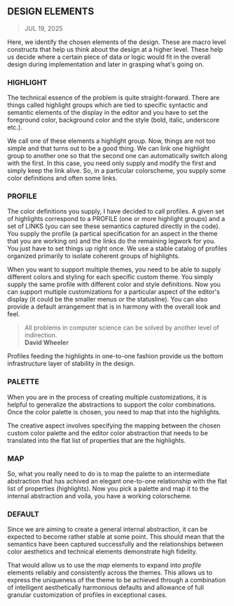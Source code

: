 ## DESIGN ELEMENTS
> JUL 19, 2025

Here, we identify the chosen elements of the design.
These are macro level constructs that help us think
about the design at a higher level.
These help us decide where a certain piece of data or
logic would fit in the overall design during implementation
and later in grasping what's going on.

### HIGHLIGHT

The technical essence of the problem is quite straight-forward.
There are things called highlight groups which are tied to specific
syntactic and semantic elements of the display in the editor and
you have to set the foreground color, background color and the style
(bold, italic, underscore etc.).

We call one of these elements a highlight group.
Now, things are not too simple and that turns out to be a good thing.
We can link one highlight group to another one so that the second one
can automatically switch along with the first.
In this case, you need only supply and modify the first and simply
keep the link alive.
So, in a particular colorscheme, you supply some color definitions
and often some links.

### PROFILE

The color definitions you supply, I have decided to call profiles.
A given set of highlights correspond to a PROFILE (one or more highlight
groups) and a set of LINKS (you can see these semantics captured directly
in the code).  You supply the profile (a partical specification for
an aspect in the theme that you are working on) and the links do the
remaining legwork for you.  You just have to set things up right once.
We use a stable catalog of profiles organized primarily to isolate
coherent groups of highlights.

When you want to support multiple themes, you need to be able
to supply different colors and styling for each specific custom theme.
You simply supply the same profile with different color and style
definitions.  Now you can support multiple customizations for
a particular aspect of the editor's display (it could be the smaller
menus or the statusline).  You can also provide a default arrangement
that is in harmony with the overall look and feel.

> All problems in computer science can be solved by another
> level of indirection.  
> **David Wheeler**

Profiles feeding the highlights in one-to-one fashion provide us
the bottom infrastructure layer of stability in the design.

### PALETTE

When you are in the process of creating multiple customizations,
it is helpful to generalize the abstractions to support the color
combinations.  Once the color palette is chosen, you need to map
that into the highlights.

The creative aspect involves specifying the mapping between
the chosen custom color palette and the editor color abstraction
that needs to be translated into the flat list of properties that
are the highlights.

### MAP

So, what you really need to do is to map the palette to
an intermediate abstraction that has achived an elegant
one-to-one relationship with the flat list of properties (highlights).
Now you pick a palette and map it to the internal abstraction
and voila, you have a working colorscheme.

### DEFAULT

Since we are aiming to create a general internal abstraction,
it can be expected to become rather stable at some point.
This should mean that the semantics have been captured successfully
and the relationships between color aesthetics and technical
elements demonstrate high fidelity.

That would allow us to use the _map_ elements to expand into
_profile_ elements reliably and consistently across the themes.
This allows us to express the uniqueness of the theme to be
achieved through a combination of intelligent aesthetically
harmonious defaults and allowance of full granular customization
of profiles in exceptional cases.
